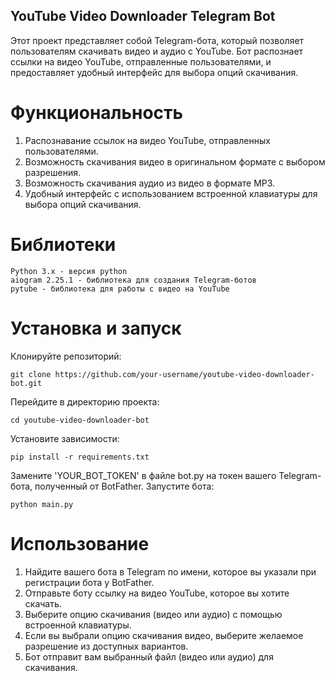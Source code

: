 ## YouTube Video Downloader Telegram Bot
 Этот проект представляет собой Telegram-бота, который позволяет пользователям скачивать видео и аудио с YouTube. Бот распознает ссылки на видео YouTube, отправленные пользователями, и 
  предоставляет удобный интерфейс для выбора опций скачивания.

# Функциональность
 1) Распознавание ссылок на видео YouTube, отправленных пользователями.
 2) Возможность скачивания видео в оригинальном формате с выбором разрешения.
 3) Возможность скачивания аудио из видео в формате MP3.
 4) Удобный интерфейс с использованием встроенной клавиатуры для выбора опций скачивания.

# Библиотеки
```
Python 3.x - версия python
aiogram 2.25.1 - библиотека для создания Telegram-ботов
pytube - библиотека для работы с видео на YouTube
```

# Установка и запуск
Клонируйте репозиторий:
```
git clone https://github.com/your-username/youtube-video-downloader-bot.git
```
Перейдите в директорию проекта:
```
cd youtube-video-downloader-bot
```
Установите зависимости:
```
pip install -r requirements.txt
```
Замените 'YOUR_BOT_TOKEN' в файле bot.py на токен вашего Telegram-бота, полученный от BotFather.
Запустите бота:
```
python main.py
```
# Использование
1) Найдите вашего бота в Telegram по имени, которое вы указали при регистрации бота у BotFather.
2) Отправьте боту ссылку на видео YouTube, которое вы хотите скачать.
3) Выберите опцию скачивания (видео или аудио) с помощью встроенной клавиатуры.
4) Если вы выбрали опцию скачивания видео, выберите желаемое разрешение из доступных вариантов.
5) Бот отправит вам выбранный файл (видео или аудио) для скачивания.
